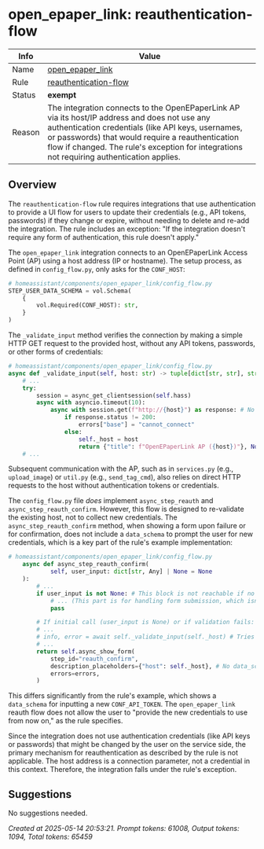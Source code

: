 # open_epaper_link: reauthentication-flow

| Info   | Value                                                                    |
|--------|--------------------------------------------------------------------------|
| Name   | [open_epaper_link](https://www.home-assistant.io/integrations/open_epaper_link/) |
| Rule   | [reauthentication-flow](https://developers.home-assistant.io/docs/core/integration-quality-scale/rules/reauthentication-flow)                                                     |
| Status | **exempt**                                       |
| Reason | The integration connects to the OpenEPaperLink AP via its host/IP address and does not use any authentication credentials (like API keys, usernames, or passwords) that would require a reauthentication flow if changed. The rule's exception for integrations not requiring authentication applies. |

## Overview

The `reauthentication-flow` rule requires integrations that use authentication to provide a UI flow for users to update their credentials (e.g., API tokens, passwords) if they change or expire, without needing to delete and re-add the integration. The rule includes an exception: "If the integration doesn't require any form of authentication, this rule doesn't apply."

The `open_epaper_link` integration connects to an OpenEPaperLink Access Point (AP) using a host address (IP or hostname). The setup process, as defined in `config_flow.py`, only asks for the `CONF_HOST`:
```python
# homeassistant/components/open_epaper_link/config_flow.py
STEP_USER_DATA_SCHEMA = vol.Schema(
    {
        vol.Required(CONF_HOST): str,
    }
)
```
The `_validate_input` method verifies the connection by making a simple HTTP GET request to the provided host, without any API tokens, passwords, or other forms of credentials:
```python
# homeassistant/components/open_epaper_link/config_flow.py
async def _validate_input(self, host: str) -> tuple[dict[str, str], str | None]:
    # ...
    try:
        session = async_get_clientsession(self.hass)
        async with asyncio.timeout(10):
            async with session.get(f"http://{host}") as response: # No authentication headers/tokens
                if response.status != 200:
                    errors["base"] = "cannot_connect"
                else:
                    self._host = host
                    return {"title": f"OpenEPaperLink AP ({host})"}, None
    # ...
```
Subsequent communication with the AP, such as in `services.py` (e.g., `upload_image`) or `util.py` (e.g., `send_tag_cmd`), also relies on direct HTTP requests to the host without authentication tokens or credentials.

The `config_flow.py` file *does* implement `async_step_reauth` and `async_step_reauth_confirm`. However, this flow is designed to re-validate the existing host, not to collect new credentials. The `async_step_reauth_confirm` method, when showing a form upon failure or for confirmation, does not include a `data_schema` to prompt the user for new credentials, which is a key part of the rule's example implementation:
```python
# homeassistant/components/open_epaper_link/config_flow.py
    async def async_step_reauth_confirm(
            self, user_input: dict[str, Any] | None = None
    ):
        # ...
        if user_input is not None: # This block is not reachable if no form with input is presented
            # ... (This part is for handling form submission, which isn't presented for credential input)
            pass

        # If initial call (user_input is None) or if validation fails:
        # ...
        # info, error = await self._validate_input(self._host) # Tries to validate existing host
        # ...
        return self.async_show_form(
            step_id="reauth_confirm",
            description_placeholders={"host": self._host}, # No data_schema for new credentials
            errors=errors,
        )
```
This differs significantly from the rule's example, which shows a `data_schema` for inputting a new `CONF_API_TOKEN`. The `open_epaper_link` reauth flow does not allow the user to "provide the new credentials to use from now on," as the rule specifies.

Since the integration does not use authentication credentials (like API keys or passwords) that might be changed by the user on the service side, the primary mechanism for reauthentication as described by the rule is not applicable. The host address is a connection parameter, not a credential in this context. Therefore, the integration falls under the rule's exception.

## Suggestions

No suggestions needed.

_Created at 2025-05-14 20:53:21. Prompt tokens: 61008, Output tokens: 1094, Total tokens: 65459_
